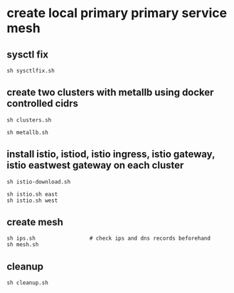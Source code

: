 # create local primary primary service mesh

## sysctl fix
```
sh sysctlfix.sh
```

## create two clusters with metallb using docker controlled cidrs
```
sh clusters.sh

sh metallb.sh
```

## install istio, istiod, istio ingress, istio gateway, istio eastwest gateway on each cluster
```
sh istio-download.sh

sh istio.sh east
sh istio.sh west
```

## create mesh
```
sh ips.sh                 # check ips and dns records beforehand
sh mesh.sh
```

## cleanup
```
sh cleanup.sh
```
